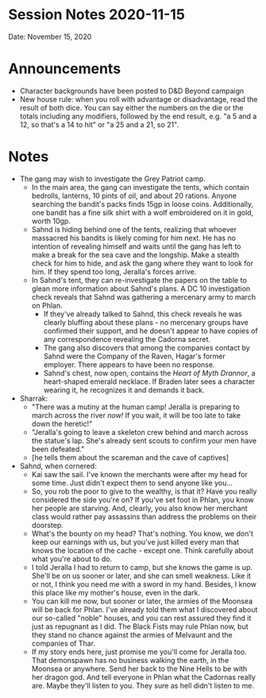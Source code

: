 # Session Notes 2020-11-15

Date: November 15, 2020

# Announcements

- Character backgrounds have been posted to D&D Beyond campaign
- New house rule: when you roll with advantage or disadvantage, read the result of both dice. You can say either the numbers on the die or the totals including any modifiers, followed by the end result, e.g. "a 5 and a 12, so that's a 14 to hit" or "a 25 and a 21, so 21".

# Notes

- The gang may wish to investigate the Grey Patriot camp.
    - In the main area, the gang can investigate the tents, which contain bedrolls, lanterns, 10 pints of oil, and about 20 rations. Anyone searching the bandit's packs finds 15gp in loose coins. Additionally, one bandit has a fine silk shirt with a wolf embroidered on it in gold, worth 10gp.
    - Sahnd is hiding behind one of the tents, realizing that whoever massacred his bandits is likely coming for him next. He has no intention of revealing himself and waits until the gang has left to make a break for the sea cave and the longship. Make a stealth check for him to hide, and ask the gang where they want to look for him. If they spend too long, Jeralla's forces arrive.
    - In Sahnd's tent, they can re-investigate the papers on the table to glean more information about Sahnd's plans. A DC 10 investigation check reveals that Sahnd was gathering a mercenary army to march on Phlan.
        - If they've already talked to Sahnd, this check reveals he was clearly bluffing about these plans - no mercenary groups have confirmed their support, and he doesn't appear to have copies of any correspondence revealing the Cadorna secret.
        - The gang also discovers that among the companies contact by Sahnd were the Company of the Raven, Hagar's former employer. There appears to have been no response.
        - Sahnd's chest, now open, contains the *Heart of Myth Drannor*, a heart-shaped emerald necklace. If Braden later sees a character wearing it, he recognizes it and demands it back.
- Sharrak:
    - "There was a mutiny at the human camp! Jeralla is preparing to march across the river *now!* If you wait, it will be too late to take down the heretic!"
    - "Jeralla's going to leave a skeleton crew behind and march across the statue's lap. She's already sent scouts to confirm your men have been defeated."
    - [he tells them about the scareman and the cave of captives]
- Sahnd, when cornered:
    - Kai saw the sail. I've known the merchants were after my head for some time. Just didn't expect them to send anyone like you...
    - So, you rob the poor to give to the wealthy, is that it? Have you really considered the side you're on? If you've set foot in Phlan, you know her people are starving. And, clearly, you also know her merchant class would rather pay assassins than address the problems on their doorstep.
    - What's the bounty on my head? That's nothing. You know, we don't keep our earnings with us, but you've just killed every man that knows the location of the cache - except one. Think carefully about what you're about to do.
    - I told Jeralla I had to return to camp, but she knows the game is up. She'll be on us sooner or later, and she can smell weakness. Like it or not, I think you need me with a sword in my hand. Besides, I know this place like my mother's house, even in the dark.
    - You can kill me now, but sooner or later, the armies of the Moonsea will be back for Phlan. I've already told them what I discovered about our so-called "noble" houses, and you can rest assured they find it just as repugnant as I did. The Black Fists may rule Phlan now, but they stand no chance against the armies of Melvaunt and the companies of Thar.
    - If my story ends here, just promise me you'll come for Jeralla too. That demonspawn has no business walking the earth, in the Moonsea or anywhere. Send her back to the Nine Hells to be with her dragon god. And tell everyone in Phlan what the Cadornas really are. Maybe they'll listen to you. They sure as hell didn't listen to me.